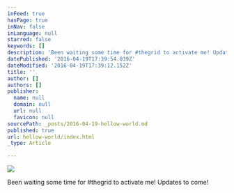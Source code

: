 ```yaml
---
inFeed: true
hasPage: true
inNav: false
inLanguage: null
starred: false
keywords: []
description: 'Been waiting some time for #thegrid to activate me! Updates to come!'
datePublished: '2016-04-19T17:39:54.039Z'
dateModified: '2016-04-19T17:39:12.152Z'
title: ''
author: []
authors: []
publisher:
  name: null
  domain: null
  url: null
  favicon: null
sourcePath: _posts/2016-04-19-hellow-world.md
published: true
url: hellow-world/index.html
_type: Article

---
```

![](https://the-grid-user-content.s3-us-west-2.amazonaws.com/8b056909-e6e3-44b7-95bb-f9fb60c111fe.jpg)

Been waiting some time for \#thegrid to activate me! Updates to come!